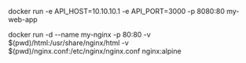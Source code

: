 docker run -e API_HOST=10.10.10.1 -e API_PORT=3000 -p 8080:80 my-web-app


docker run -d --name my-nginx -p 80:80 -v $(pwd)/html:/usr/share/nginx/html -v $(pwd)/nginx.conf:/etc/nginx/nginx.conf nginx:alpine
